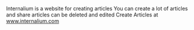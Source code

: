 Internalium is a website for creating articles
You can create a lot of articles and share
articles can be deleted and edited
Create Articles at www.internalium.com
